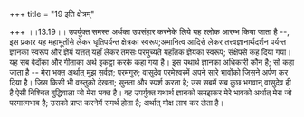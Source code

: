 +++
title = "19 इति क्षेत्रम्"

+++
।।13.19।। उपर्युक्त समस्त अर्थका उपसंहार करनेके लिये यह श्लोक आरम्भ किया
जाता है --, इस प्रकार यह महाभूतोंसे लेकर धृतिपर्यन्त क्षेत्रका
स्वरूप;अमानित्व आदिसे लेकर तत्त्वज्ञानार्थदर्शन पर्यन्त ज्ञानका स्वरूप
और ज्ञेयं यत्तत् यहाँ लेकर तमसः परमुच्यते यहाँतक ज्ञेयका स्वरूप;
संक्षेपसे कह दिया गया। यह सब वेदोंका और गीताका अर्थ इकट्ठा करके कहा गया
है। इस यथार्थ ज्ञानका अधिकारी कौन है; सो कहा जाता है -- मेरा भक्त
अर्थात् मुझ सर्वज्ञ; परमगुरु; वासुदेव परमेश्वरमें अपने सारे भावोंको
जिसने अर्पण कर दिया है। जिस किसी भी वस्तुको देखता; सुनता और स्पर्श करता
है; उस सबमें सब कुछ भगवान् वासुदेव ही है ऐसी निश्चित बुद्धिवाला जो मेरा
भक्त है। वह उपर्युक्त यथार्थ ज्ञानको समझकर मेरे भावको अर्थात् मेरा जो
परमात्मभाव है; उसको प्राप्त करनेमें समर्थ होता है; अर्थात् मोक्ष लाभ कर
लेता है।
